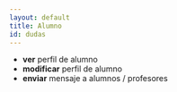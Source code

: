 ```yaml
---
layout: default
title: Alumno
id: dudas
---
```


- **ver** perfil de alumno
- **modificar** perfil de alumno
- **enviar** mensaje a alumnos / profesores

